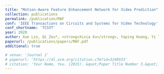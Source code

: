 ```yaml
---
title: "Motion-Aware Feature Enhancement Network for Video Prediction"
collection: publications
permalink: /publication/MAF
conf: 'IEEE Transactions on Circuits and Systems for Video Technology'
conf_shortname: 'TCSVT'
year: 2020
author: Xue Lin, Qi Zou*, <strong>Xixia Xu</strong>, Yaping Huang, Yi Tian
paperurl: /publications/papers/MAF.pdf
additional: true

# venue: 'Journal 1'
# paperurl: 'https://dl.acm.org/citation.cfm?id=3240553'
# citation: 'Your Name, You. (2015). &quot;Paper Title Number 3.&quot; <i>Journal 1</i>. 1(3).'
---
```


